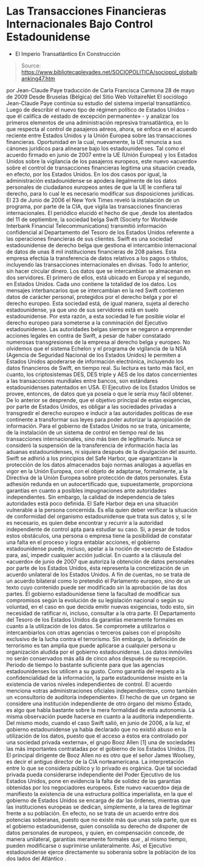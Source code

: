 # Las Transacciones Financieras Internacionales Bajo Control Estadounidense 
- El Imperio Transatlántico En Construcción

> Source: https://www.bibliotecapleyades.net/SOCIOPOLITICA/sociopol_globalbanking47.htm

por Jean-Claude Paye
traducción de
Carla Francisca Carmona
28 de mayo de 2009
Desde Bruselas (Bélgica)
del Sitio Web
VoltaireNet
El sociólogo Jean-Claude Paye continúa su estudio del sistema imperial transatlántico.
Luego de describir el nuevo tipo de régimen político de
Estados Unidos - que él califica de «estado de excepción permanente» - y
analizar los primeros elementos de una administración represiva
transatlántica, en lo que respecta al control de pasajeros aéreos, ahora, se
enfoca en el acuerdo reciente entre Estados Unidos y la Unión Europea sobre
las transacciones financieras. Oportunidad en la cual, nuevamente, la UE
renuncia a sus cánones jurídicos para alinearse bajo los estadounidenses.
Tal como el acuerdo firmado en junio de 2007 entre la UE (Unión Europea) y
los Estados Unidos sobre la vigilancia de los pasajeros europeos, este nuevo
«acuerdo» sobre el control de transacciones financieras legitima una
situación creada, en efecto, por los Estados Unidos.
En los dos casos por
igual, la administración estadounidense se apodera ilegalmente de los datos
personales de ciudadanos europeos antes de que la UE le confiera tal derecho,
para lo cual le es necesario modificar sus disposiciones jurídicas.
El 23 de Junio de 2006 el New York Times reveló la instalación de un
programa, por parte de la CIA, que vigila las transacciones financieras
internacionales.
El periódico elucidó el hecho de que ,desde los atentados
del 11 de septiembre, la sociedad belga
Swift (Society for Worldwide
Interbank Financial Telecommunications) transmitió información confidencial al
Departamento del Tesoro de los Estados Unidos referente a las operaciones
financieras de sus clientes.
Swift es una sociedad estadounidense de derecho belga que gestiona el
intercambio internacional de datos de unas 8 mil instituciones financieras
de 208 países. Esta empresa efectúa la transferencia de datos relativos a
los pagos o títulos, incluyendo las transacciones internacionales en
divisas. Todo lo anterior, sin hacer circular dinero.
Los datos que se intercambian se almacenan en dos servidores. El primero de
ellos, está ubicado en Europa y el segundo, en Estados Unidos. Cada uno
contiene la totalidad de los datos. Los mensajes interbancarios que se
intercambian en la red Swift contienen datos de carácter personal,
protegidos por el derecho belga y por el derecho europeo.
Esta sociedad está, de igual manera, sujeta al derecho estadounidense, ya
que uno de sus servidores está en suelo estadounidense. Por esta razón, a
esta sociedad le fue posible violar el derecho europeo para someterse a la
conminación del Ejecutivo estadounidense. Las autoridades belgas siempre se
negaron a emprender acciones legales en contra de Swift, a pesar de haber
constatado numerosas transgresiones de la empresa al derecho belga y europeo.
No olvidemos que el
sistema Echelon y el programa de vigilancia de la
NSA (Agencia
de Seguridad Nacional de los Estados Unidos) le permiten a
Estados Unidos apoderarse de información electrónica, incluyendo los datos
financieros de Swift, en tiempo real.
Su lectura es tanto más fácil, en
cuanto, los criptosistemas DES, DES triple y AES de los datos concernientes
a las transacciones mundiales entre bancos, son estándares estadounidenses
patentados en USA. El Ejecutivo de los Estados Unidos se provee, entonces,
de datos que ya poseía o que le sería muy fácil obtener.
De lo anterior se
desprende, que el objetivo principal de estas exigencias, por parte de
Estados Unidos, es obligar a las sociedades privadas a transgredir el
derecho europeo e inducir a las autoridades políticas de ese continente a
transformar sus leyes para poder autorizar la apropiación de información.
Para el gobierno de Estados Unidos no se trata, únicamente, de la
instalación de un sistema de control en tiempo real de las transacciones
internacionales, sino más bien de legitimarlo.
Nunca se consideró la suspensión de la transferencia de información hacia
las aduanas estadounidenses, ni siquiera después de la divulgación del
asunto. Swift se adhirió a los principios del
Safe Harbor, que «garantizan» la protección de los datos almacenados bajo normas análogas a aquellas en
vigor en la Unión Europea, con el objeto de adaptarse, formalmente, a la
Directiva de la Unión Europea sobre protección de datos personales.
Esta adhesión redunda en un autocertificado que, supuestamente, proporciona
garantías en cuanto a posibles impugnaciones ante autoridades independientes.
Sin embargo, la calidad de independencia de tales autoridades está poco
definida.
El Safe Harbor deja en una situación vulnerable a la persona
concernida. Es ella quien deber verificar la situación de conformidad del
organismo estadounidense que trata sus datos y, si le es necesario, es quien
debe encontrar y recurrir a la autoridad independiente de control apta para
estudiar su caso. Si, a pesar de todos estos obstáculos, una persona o
empresa tiene la posibilidad de constatar una falta en el proceso y logra
entablar acciones, el gobierno estadounidense puede, incluso, apelar a la
noción de «secreto de Estado» para, así, impedir cualquier acción
judicial.
En cuanto a la cláusula del «acuerdo» de junio de 2007 que autoriza la
obtención de datos personales por parte de los Estados Unidos, ésta
representa la concretización de un acuerdo unilateral de los Estados Unidos.
A fin de cuentas, no se trata de un acuerdo bilateral como lo pretendió el
Parlamento europeo, sino de un texto cuyo contenido puede ser modificado sin
la aprobación de las dos partes.
El gobierno estadounidense tiene la
facultad de modificar sus compromisos según la evolución de su legislación
nacional o según su voluntad, en el caso en que decida emitir nuevas
exigencias, todo esto, sin necesidad de ratificar ni, incluso, consultar a
la otra parte.
El Departamento del Tesoro de los Estados Unidos da garantías meramente
formales en cuanto a la utilización de los datos. Se compromete a
utilizarlos o intercambiarlos con otras agencias o terceros países con el
propósito exclusivo de la lucha contra el terrorismo. Sin embargo, la
definición de terrorismo es tan amplia que puede aplicarse a cualquier
persona u organización aludida por el gobierno estadounidense.
Los datos inmóviles no serán conservados más allá de cinco años después de
su recepción. Periodo de tiempo lo bastante suficiente para que las agencias
estadounidenses los utilicen a su gusto.
Como garantía del respeto a la confidencialidad de la información, la parte
estadounidense insiste en la existencia de varios niveles independientes de
control. El acuerdo menciona «otras administraciones oficiales
independientes», como también un «consultorio de auditoría independiente».
El hecho de que un órgano se considere una institución independiente de otro
órgano del mismo Estado, es algo que habla bastante sobre la mera formalidad
de esta autonomía. La misma observación puede hacerse en cuanto a la
auditoría independiente.
Del mismo modo, cuando el caso Swift salió, en
junio de 2006, a la luz, el gobierno estadounidense ya había declarado que
no existió abuso en la utilización de los datos, puesto que el acceso a
éstos era controlado por una sociedad privada «externa», el grupo
Booz
Allen [1] una de sociedades las más importantes contratadas por el gobierno
de los Estados Unidos.
[1] El principal dirigente de Booz Allen no es
otro que el señor
James Woolsey, es decir el antiguo
director de la CIA norteamericana.
La interpretación entre lo que se considera público y lo privado es orgánica.
Que tal sociedad privada pueda considerarse independiente del
Poder
Ejecutivo de los Estados Unidos, pone en evidencia la falta de solidez de
las garantías obtenidas por los negociadores europeos.
Este nuevo «acuerdo» deja de manifiesto la existencia de una estructura
política imperialista, en la que el gobierno de Estados Unidos se encarga de
dar las órdenes, mientras que las instituciones europeas se dedican,
simplemente, a la tarea de legitimar frente a su población.
En efecto, no se
trata de un acuerdo entre dos potencias soberanas, puesto que no existe más
que unas sola parte, que es el gobierno estadounidense, quien consolida su
derecho de disponer de datos personales de europeos, y quien, en
compensación concede, de manera unilateral, garantías meramente formales que
, al mismo tiempo, pueden modificarse o suprimirse unilateralmente.
Así, el
Ejecutivo estadounidense ejerce directamente su soberanía sobre la población
de los dos lados del Atlántico .

